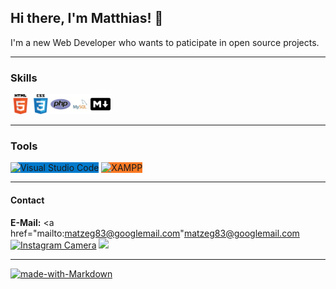 ## __Hi there, I'm Matthias!__ 👋

I'm a new Web Developer who wants to paticipate in open source projects.
___
### __Skills__

<img height="32" weight="32" alt="HTML" src="https://raw.githubusercontent.com/github/explore/80688e429a7d4ef2fca1e82350fe8e3517d3494d/topics/html/html.png"><img height="32" weight="32" alt="CSS" src="https://raw.githubusercontent.com/github/explore/80688e429a7d4ef2fca1e82350fe8e3517d3494d/topics/css/css.png"><img height="32" weight="32" alt="PHP" src="https://raw.githubusercontent.com/github/explore/ccc16358ac4530c6a69b1b80c7223cd2744dea83/topics/php/php.png"><img height="32" weight="32" alt="MySQL" src="https://raw.githubusercontent.com/github/explore/80688e429a7d4ef2fca1e82350fe8e3517d3494d/topics/mysql/mysql.png"><img height="32" weight="32" alt="Markdown" src="https://raw.githubusercontent.com/github/explore/80688e429a7d4ef2fca1e82350fe8e3517d3494d/topics/markdown/markdown.png">

___

### __Tools__
<img height="32" weight="32" alt="Visual Studio Code" src="https://simpleicons.org/icons/visualstudiocode.svg" style="background:#007ACC; border:5px; bordercolor:#007ACC"> <img height="32" weight="32" alt="XAMPP" src="https://simpleicons.org/icons/xampp.svg" style="background:#FB7A24; border:5px">

___
#### __Contact__

__E-Mail:__ <a href="mailto:matzeg83@googlemail.com"matzeg83@googlemail.com</a>
<a href="https://www.instagram.com/matzeberlin83/"><img alt="Instagram Camera" src="https://simpleicons.org/icons/instagram.svg" width="25px" height="25px"/></a>
<a href="https://twitter.com/MatthiasGnther"><img src="https://img.shields.io/badge/twitter-%231DA1F2.svg?&style=for-the-badge&logo=twitter&logoColor=white" height=25></a> 


---
[![made-with-Markdown](https://img.shields.io/badge/Made%20with-Markdown-1f425f.svg)](http://commonmark.org)


<!--
**MatthiasGuenther/MatthiasGuenther** is a ✨ _special_ ✨ repository because its `README.md` (this file) appears on your GitHub profile.

Here are some ideas to get you started:

- 🔭 I’m currently working on ...
- 🌱 I’m currently learning ...
- 👯 I’m looking to collaborate on ...
- 🤔 I’m looking for help with ...
- 💬 Ask me about ...
- 📫 How to reach me: ...
- 😄 Pronouns: ...
- ⚡ Fun fact: ...
-->
